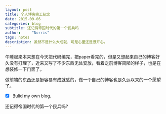 ```yaml
---
layout: post
title: 个人博客完工纪念
date: 2015-09-06
categories: blog
subtitle: 还记得帝国时代的第一个民兵吗
author:     "Norris"
tags: notes
description: 虽然不是什么大成就，可是心里还是很开心。
---
```



午睡起来本来想在今天把代码编完，把paper看完的，但是又想起来自己的博客好久没有打理了，近来又写了不少东西无处安放，看着之前博客简陋的样子，也是在想装修一下门面了。

做前端的东西还是挺容易有成就感的，做一个自己的博客也是久远以来的一个愿望了。 

- [x] Bulid my own blog.

还记得帝国时代的第一个民兵吗?

<!-- 继上次学习github、jekll之后，这次做起来也是效率高了很多。下午和晚上就把整个博客翻新了一遍，这次的主题是一只狗的狗生记录。也做了很多小Trick，还有每个页面的布局，空几行比较好看，添加了Disqus评论，将footer的链接打通等等。

看着自己做出来的网站，觉得自己好伟大，就像小时候第一次玩帝国时代的时候，造出了第一民兵的感觉，这种兴奋让我现在还意犹未尽（ time 00：12 ）。

希望今后不会让我的博客变成一个花瓶，可以记录自己的学习和生活。

加油！ -->

